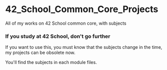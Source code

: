 # 42_School_Common_Core_Projects
All of my works on 42 School common core, with subjects

<h3> If you study at 42 School, don't go further </h3>
If you want to use this, you must know that the subjects change in the time, my projects can be obsolete now.

You'll find the subjects in each module files.
